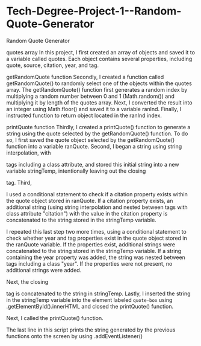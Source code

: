# Tech-Degree-Project-1--Random-Quote-Generator
Random Quote Generator

quotes array
In this project, I first created an array of objects and saved it to a variable called quotes. 
Each object contains several properties, including quote, source, citation, year, and tag.

getRandomQuote function
Secondly, I created a function called getRandomQuote() to randomly select one of the objects within
the quotes array. The getRandomQuote() function first generates a random index by multiplying
a random number between 0 and 1 (Math.random()) and multiplying it by length of the quotes array.
Next, I converted the result into an integer using Math.floor() and saved it to a variable ranInd. 
Finally, I instructed function to return object located in the ranInd index. 

printQuote function
Thirdly, I created a printQuote() function to generate a string using the quote selected by the
getRandomQuote() function. To do so, I first saved the quote object selected by the getRandomQuote()
function into a variable ranQuote. Second, I began a string using string interpolation, with <p> 
tags including a class attribute, and stored this initial string into a new variable stringTemp,
intentionally leaving out the closing </p> tag. Third, 

I used a conditional statement to check if a citation property exists within the quote object 
stored in ranQuote. If a citation property exists, an additional string (using string interpolation
and nested between <span> tags with class attribute "citation") with the value in the citation
property is concatenated to the string stored in the stringTemp variable.

I repeated this last step two more times, using a conditional statement to check whether year and tag
properties exist in the quote object stored in the ranQuote variable. If the properties exist,
additional strings were concatenated to the string stored in the stringTemp variable. If a string 
containing the year property was added, the string was nested between <span> tags including a class "year".
If the properties were not present, no additional strings were added. 

Next, the closing </p> tag is concatenated to the string in stringTemp. Lastly, I inserted the string in 
the stringTemp variable into the element labeled `quote-box` using .getElementById().innerHTML and 
closed the printQuote() function.

Next, I called the printQuote() function. 

The last line in this script prints the string generated by the previous functions onto the screen
by using .addEventListener() 

